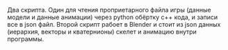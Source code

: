 Два скрипта.
Один для чтения проприетарного файла игры (данные модели и данные анимации) через python обёртку c++ кода, и записи все в json файл.
Второй скрипт рабоет в Blender и стоит из json данных (иерархия, векторы и кватернионы) скелет и анимацию внутри программы.
